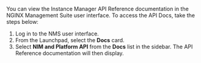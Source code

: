 You can view the Instance Manager API Reference documentation in the NGINX Management Suite user interface. 
To access the API Docs, take the steps below:

1. Log in to the NMS user interface.
2. From the Launchpad, select the **Docs** card.
3. Select **NIM and Platform API** from the **Docs** list in the sidebar. The API Reference documentation will then display.

<!-- Do not remove. Keep this code at the bottom of the include -->
<!-- DOCS-991 -->